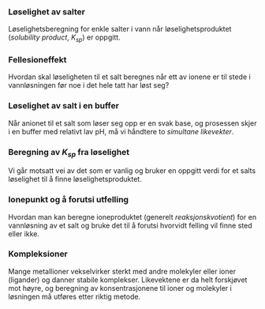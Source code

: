 ### Løselighet av salter
Løselighetsberegning for enkle salter i vann når løselighetsproduktet (*solubility product*, $K_{sp}$) er oppgitt.
<youtube-video id="0WET5X10M3A"></youtube-video>

### Fellesioneffekt
Hvordan skal løseligheten til et salt beregnes når ett av ionene er til stede i vannløsningen før noe i det hele tatt har løst seg? 
<youtube-video id="9D82gCBl5ME"></youtube-video>

### Løselighet av salt i en buffer
Når anionet til et salt som løser seg opp er en svak base, og prosessen skjer i en buffer med relativt lav pH, må vi håndtere to *simultane likevekter*.
<youtube-video id="JVfKsZvc0c8"></youtube-video>

### Beregning av $K_{sp}$ fra løselighet
Vi går motsatt vei av det som er vanlig og bruker en oppgitt verdi for et salts løselighet til å finne løselighetsproduktet.
<youtube-video id="Go7qZrt9QoU"></youtube-video>

### Ionepunkt og å forutsi utfelling
Hvordan man kan beregne ioneproduktet (generelt *reaksjonskvotient*) for en vannløsning av et salt og bruke det til å forutsi hvorvidt felling vil finne sted eller ikke.
<youtube-video id="RtWkUMFlmsA"></youtube-video>

### Kompleksioner
Mange metallioner vekselvirker sterkt med andre molekyler eller ioner (ligander) og danner stabile komplekser. Likevektene er da helt forskjøvet mot høyre, og beregning av konsentrasjonene til ioner og molekyler i løsningen må utføres etter riktig metode.
<youtube-video id="5ji0lsaRD-s"></youtube-video>


